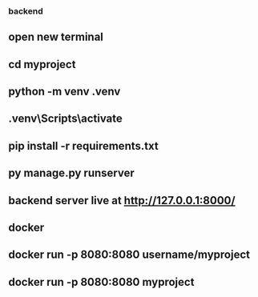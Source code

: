 ### backend 

## open new terminal 
## cd myproject
## python -m venv .venv
## .venv\Scripts\activate
## pip install -r requirements.txt
## py manage.py runserver
## backend server live at http://127.0.0.1:8000/

## docker
## docker run -p 8080:8080 username/myproject
## docker run -p 8080:8080 myproject

